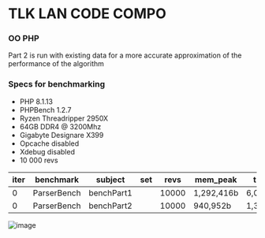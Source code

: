 # TLK LAN CODE COMPO


### OO PHP 

Part 2 is run with existing data for a more accurate approximation of the performance of the algorithm

### Specs for benchmarking
 - PHP 8.1.13
 - PHPBench 1.2.7
 - Ryzen Threadripper 2950X
 - 64GB DDR4 @ 3200Mhz
 - Gigabyte Designare X399
 - Opcache disabled
 - Xdebug disabled
 - 10 000 revs


| iter | benchmark   | subject    | set | revs  | mem_peak   | time_avg    | comp_z_value | comp_deviation |
|------|-------------|------------|-----|-------|------------|-------------|--------------|----------------|
| 0    | ParserBench | benchPart1 |     | 10000 | 1,292,416b | 6,009.641μs | 0.00σ        | 0.00%          |
| 0    | ParserBench | benchPart2 |     | 10000 | 940,952b   | 1,390.457μs | 0.00σ        | 0.00%          |

![image](https://user-images.githubusercontent.com/30026633/206765449-30a7f5bd-49f8-4ca3-9687-73ef1fc4cb6e.png)
